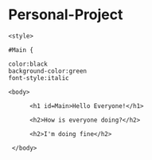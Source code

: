 # Personal-Project
<html>
    <head>
          <meta charset="utf-8">
    </head>
    
    <style>
    
    #Main {
    
    color:black
    background-color:green
    font-style:italic
    
    <body>
          
          <h1 id=Main>Hello Everyone!</h1>
          
          <h2>How is everyone doing?</h2>
          
          <h2>I'm doing fine</h2>
          
     </body>
                
